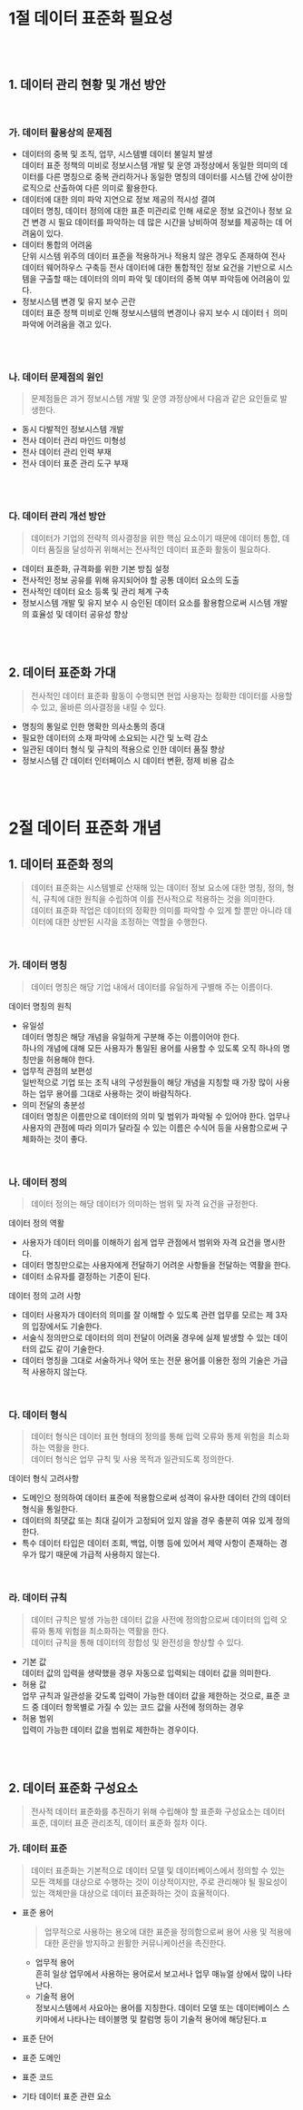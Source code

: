 # 1절 데이터 표준화 필요성

<br>
<br>

## 1. 데이터 관리 현황 및 개선 방안

<br>

### 가. 데이터 활용상의 문제점

* 데이터의 중복 및 조직, 업무, 시스템별 데이터 불일치 발생 <br>
데이터 표준 정책의 미비로 정보시스템 개발 및 운영 과정상에서 동일한 의미의 데이터를 다른 명칭으로 중복 관리하거나 동일한 명칭의 데이터를 시스템 간에 상이한 로직으로 산출하여 다른 의미로 활용한다.
* 데이터에 대한 의미 파악 지연으로 정보 제공의 적시성 결여 <br>
데이터 명칭, 데이터 정의에 대한 표준 미관리로 인해 새로운 정보 요건이나 정보 요건 변경 시 필요 데이터를 파악하는 데 많은 시간을 낭비하여 정보를 제공하는 데 어려움이 있다.
* 데이터 통합의 어려움 <br>
단위 시스템 위주의 데이터 표준을 적용하거나 적용치 않은 경우도 존재하여 전사 데이터 웨어하우스 구축등 전사 데이터에 대한 통합적인 정보 요건을 기반으로 시스템을 구출할 때는 데이터의 의미 파악 및 데이터의 중복 여부 파악등에 어려움이 있다.
* 정보시스템 변경 및 유지 보수 곤란 <br>
데이터 표준 정책 미비로 인해 정보시스템의 변경이나 유지 보수 시 데이터ㅓ 의미 파악에 어려움을 겪고 있다.

<br>
<br>

### 나. 데이터 문제점의 원인

> 문제점들은 과거 정보시스템 개발 및 운영 과정상에서 다음과 같은 요인들로 발생한다.

* 동시 다발적인 정보시스템 개발
* 전사 데이터 관리 마인드 미형성
* 전사 데이터 관리 인력 부재
* 전사 데이터 표준 관리 도구 부재

<br>
<br>

### 다. 데이터 관리 개선 방안

> 데이터가 기업의 전략적 의사결정을 위한 핵심 요소이기 때문에 데이터 통합, 데이터 품질을 달성하귀 위해서는 전사적인 데이터 표준화 활동이 필요하다.

* 데이터 표준화, 규격화를 위한 기본 방침 설정
* 전사적인 정보 공유를 위해 유지되어야 할 공통 데이터 요소의 도출
* 전사적인 데이터 요소 등록 및 관리 체계 구축
* 정보시스템 개발 및 유지 보수 시 승인된 데이터 요소를 활용함으로써 시스템 개발의 효율성 및 데이터 공유성 향상

<br>
<br>

## 2. 데이터 표준화 가대

> 전사적인 데이터 표준화 활동이 수행되면 현업 사용자는 정확한 데이터를 사용할 수 있고, 올바른 의사결정을 내릴 수 있다. 

* 명칭의 통일로 인한 명확한 의사소통의 증대
* 필요한 데이터의 소재 파악에 소요되는 시간 및 노력 감소
* 일관된 데이터 형식 및 규칙의 적용으로 인한 데이터 품질 향상
* 정보시스템 간 데이터 인터페이스 시 데이터 변환, 정제 비용 감소

<br>
<br>

# 2절 데이터 표준화 개념

## 1. 데이터 표준화 정의

> 데이터 표준화는 시스템별로 산재해 있는 데이터 정보 요소에 대한 명칭, 정의, 형식, 규칙에 대한 원칙을 수립하여 이를 전사적으로 적용하는 것을 의미한다. <br>
> 데이터 표준화 작업은 데이터의 정확한 의미를 파악할 수 있게 할 뿐만 아니라 데이터에 대한 상반된 시각을 조정하는 역할을 수행한다.

<br>

### 가. 데이터 명칭

> 데이터 명칭은 해당 기업 내에서 데이터를 유일하게 구별해 주는 이름이다.

데이터 명칭의 원칙

* 유일성 <br>
데이터 명칭은 해당 개념을 유일하게 구분해 주는 이름이어야 한다. <br>
하나의 개념에 대해 모든 사용자가 통일된 용어를 사용할 수 있도록 오직 하나의 명칭만을 허용해야 한다.
* 업무적 관점의 보편성 <br>
일반적으로 기업 또는 조직 내의 구성원들이 해당 개념을 지칭할 때 가장 많이 사용하는 업무 용어를 그대로 사용하는 것이 바람직하다.
* 의미 전달의 충분성 <br>
데이터 명칭은 이름만으로 데이터의 의미 및 범위가 파악될 수 있어야 한다. 업무나 사용자의 관점에 따라 의미가 달라질 수 있는 이름은 수식어 등을 사용함으로써 구체화하는 것이 좋다.

<br>

### 나. 데이터 정의

> 데이터 정의는 해당 데이터가 의미하는 범위 및 자격 요건을 규정한다.

데이터 정의 역활
* 사용자가 데이터 의미를 이해하기 쉽게 업무 관점에서 범위와 자격 요건을 명시한다.
* 데이터 명칭만으로는 사용자에게 전달하기 어려운 사항들을 전달하는 역활을 한다.
* 데이터 소유자를 결정하는 기준이 된다.

데이터 정의 고려 사항
* 데이터 사용자가 데이터의 의미를 잘 이해할 수 있도록 관련 업무를 모르는 제 3자의 입장에서도 기술한다.
* 서술식 정의만으로 데이터의 의미 전달이 어려울 경우에 실제 발생할 수 있는 데이터의 값도 같이 기술한다.
* 데이터 명칭을 그대로 서술하거나 약어 또는 전문 용어를 이용한 정의 기술은 가급적 사용하지 않는다.

<br>

### 다. 데이터 형식

> 데이터 형식은 데이터 표현 형태의 정의를 통해 입력 오류와 통제 위험을 최소화하는 역활을 한다.  <br>
> 데이터 형식은 업무 규칙 및 사용 목적과 일관되도록 정의한다.

데이터 형식 고려사항
* 도메인으 정의하여 데이터 표준에 적용함으로써 성격이 유사한 데이터 간의 데이터 형식을 통일한다.
* 데이터의 최댓값 또는 최대 길이가 고정되어 있지 않을 경우 충분히 여유 있게 정의한다.
* 특수 데이터 타입은 데이터 조회, 백업, 이행 등에 있어서 제약 사항이 존재하는 경우가 많기 때문에 가급적 사용하지 않는다.

<br>

### 라. 데이터 규칙

> 데이터 규칙은 발생 가능한 데이터 값을 사전에 정의함으로써 데이터의 입력 오류와 통제 위험을 최소화하는 역활을 한다. <br>
> 데이터 규칙을 통해 데이터의 정합성 및 완전성을 향상할 수 있다.

* 기본 값 <br>
데이터 값의 입력을 생략했을 경우 자동으로 입력되는 데이터 값을 의미한다.
* 허용 값 <br>
업무 규칙과 일관성을 갖도록 입력이 가능한 데이터 값을 제한하는 것으로, 표준 코드 중 데이터 항목별로 가질 수 있는 코드 값을 사전에 정의하는 경우
* 허용 범위 <br>
입력이 가능한 데이터 값을 범위로 제한하는 경우이다.

<br>
<br>

## 2. 데이터 표준화 구성요소

> 전사적 데이터 표준화를 추진하기 위해 수립해야 할 표준화 구성요소는 데이터 표준, 데이터 표준 관리조직, 데이터 표준화 절차 이다.

### 가. 데이터 표준

> 데이터 표준화는 기본적으로 데이터 모델 및 데이터베이스에서 정의할 수 있는 모든 객체를 대상으로 수행하는 것이 이상적이지만, 주로 관리해야 될 필요성이 있는 객체만을 대상으로 데이터 표준화하는 것이 효율적이다.

* 표준 용어
    > 업무적으로 사용하는 용오에 대한 표준을 정의함으로써 용어 사용 및 적용에 대한 혼란을 방지하고 원활한 커뮤니케이션을 촉진한다.
    * 업무적 용어 <br>
    흔히 일상 업무에서 사용하는 용어로서 보고서나 업무 매뉴얼 상에서 많이 나타난다.
    * 기술적 용어 <br>
    정보시스템에서 사요아는 용어를 지칭한다. 데이터 모델 또는 데이터베이스 스키마에서 나타나는 테이블명 및 칼럼명 등이 기술적 용어에 해당된다.ㅍ
* 표준 단어

* 표준 도메인

* 표준 코드

* 기타 데이터 표준 관련 요소



